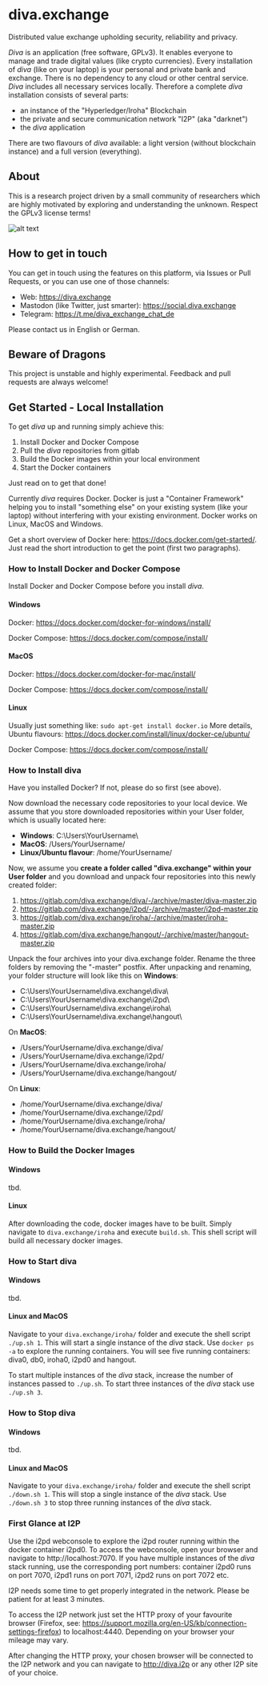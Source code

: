 # diva.exchange

Distributed value exchange upholding security, reliability and privacy.

_Diva_ is an application (free software, GPLv3). It enables everyone to manage and trade digital values (like crypto currencies). Every installation of _diva_ (like on your laptop) is your personal and private bank and exchange. There is no dependency to any cloud or other central service. _Diva_ includes all necessary services locally. Therefore a complete _diva_ installation consists of several parts:
* an instance of the "Hyperledger/Iroha" Blockchain
* the private and secure communication network "I2P" (aka "darknet")
* the _diva_ application

There are two flavours of _diva_ available: a light version (without blockchain instance) and a full version (everything).

## About
This is a research project driven by a small community of researchers which are highly motivated by exploring and understanding the unknown. Respect the GPLv3 license terms!

![alt text](https://social.diva.exchange/system/site_uploads/files/000/000/001/original/social-diva-background-1200-630.png)

## How to get in touch
You can get in touch using the features on this platform, via Issues or Pull Requests, or you can use one of those channels: 
* Web: https://diva.exchange
* Mastodon (like Twitter, just smarter): https://social.diva.exchange
* Telegram: https://t.me/diva_exchange_chat_de

Please contact us in English or German.

## Beware of Dragons
This project is unstable and highly experimental. Feedback and pull requests are always welcome!

## Get Started - Local Installation

To get _diva_ up and running simply achieve this:
1. Install Docker and Docker Compose
2. Pull the _diva_ repositories from gitlab
3. Build the Docker images within your local environment
4. Start the Docker containers

Just read on to get that done!

Currently _diva_ requires Docker. Docker is just a "Container Framework" helping you to install "something else" on your existing system (like your laptop) without interfering with your existing environment. Docker works on Linux, MacOS and Windows.

Get a short overview of Docker here: https://docs.docker.com/get-started/. Just read the short introduction to get the point (first two paragraphs).

### How to Install Docker and Docker Compose

Install Docker and Docker Compose before you install _diva_.

#### Windows
Docker: https://docs.docker.com/docker-for-windows/install/

Docker Compose: https://docs.docker.com/compose/install/

#### MacOS
Docker: https://docs.docker.com/docker-for-mac/install/

Docker Compose: https://docs.docker.com/compose/install/

#### Linux
Usually just something like: `sudo apt-get install docker.io`
More details, Ubuntu flavours: https://docs.docker.com/install/linux/docker-ce/ubuntu/ 

Docker Compose: https://docs.docker.com/compose/install/

### How to Install diva

Have you installed Docker? If not, please do so first (see above).

Now download the necessary code repositories to your local device. We assume that you store downloaded repositories within your User folder, which is usually located here:

* **Windows**: C:\Users\YourUsername\
* **MacOS**: /Users/YourUsername/
* **Linux/Ubuntu flavour**: /home/YourUsername/

Now, we assume you **create a folder called "diva.exchange" within your User folder** and you download and unpack four repositories into this newly created folder:

1. https://gitlab.com/diva.exchange/diva/-/archive/master/diva-master.zip
2. https://gitlab.com/diva.exchange/i2pd/-/archive/master/i2pd-master.zip
3. https://gitlab.com/diva.exchange/iroha/-/archive/master/iroha-master.zip
4. https://gitlab.com/diva.exchange/hangout/-/archive/master/hangout-master.zip

Unpack the four archives into your diva.exchange folder. Rename the three folders by removing the "-master" postfix. After unpacking and renaming, your folder structure will look like this on **Windows**:
* C:\Users\YourUsername\diva.exchange\diva\
* C:\Users\YourUsername\diva.exchange\i2pd\
* C:\Users\YourUsername\diva.exchange\iroha\
* C:\Users\YourUsername\diva.exchange\hangout\

On **MacOS**:
* /Users/YourUsername/diva.exchange/diva/
* /Users/YourUsername/diva.exchange/i2pd/
* /Users/YourUsername/diva.exchange/iroha/
* /Users/YourUsername/diva.exchange/hangout/

On **Linux**:
* /home/YourUsername/diva.exchange/diva/
* /home/YourUsername/diva.exchange/i2pd/
* /home/YourUsername/diva.exchange/iroha/
* /home/YourUsername/diva.exchange/hangout/

### How to Build the Docker Images

#### Windows
tbd.

#### Linux
After downloading the code, docker images have to be built. Simply navigate to `diva.exchange/iroha` and execute `build.sh`. This shell script will build all necessary docker images. 

### How to Start diva

#### Windows
tbd.

#### Linux and MacOS
Navigate to your `diva.exchange/iroha/` folder and execute the shell script `./up.sh 1`. This will start a single instance of the _diva_ stack. Use `docker ps -a` to explore the running containers. You will see five running containers: diva0, db0, iroha0, i2pd0 and hangout. 

To start multiple instances of the _diva_ stack, increase the number of instances passed to `./up.sh`. To start three instances of the _diva_ stack use `./up.sh 3`. 

### How to Stop diva

#### Windows
tbd.

#### Linux and MacOS
Navigate to your `diva.exchange/iroha/` folder and execute the shell script `./down.sh 1`. This will stop a single instance of the _diva_ stack. Use `./down.sh 3` to stop three running instances of the _diva_ stack. 

### First Glance at I2P
Use the i2pd webconsole to explore the i2pd router running within the docker container i2pd0. To access the webconsole, open your browser and navigate to http://localhost:7070. If you have multiple instances of the _diva_ stack running, use the corresponding port numbers: container i2pd0 runs on port 7070, i2pd1 runs on port 7071, i2pd2 runs on port 7072 etc.

I2P needs some time to get properly integrated in the network. Please be patient for at least 3 minutes.

To access the I2P network just set the HTTP proxy of your favourite browser (Firefox, see: https://support.mozilla.org/en-US/kb/connection-settings-firefox) to localhost:4440. Depending on your browser your mileage may vary.

After changing the HTTP proxy, your chosen browser will be connected to the I2P network and you can navigate to http://diva.i2p or any other I2P site of your choice.

